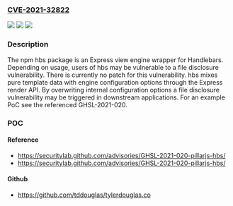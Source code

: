 ### [CVE-2021-32822](https://cve.mitre.org/cgi-bin/cvename.cgi?name=CVE-2021-32822)
![](https://img.shields.io/static/v1?label=Product&message=hbs&color=blue)
![](https://img.shields.io/static/v1?label=Version&message=n%2Fa&color=blue)
![](https://img.shields.io/static/v1?label=Vulnerability&message=CWE-538%20File%20and%20Directory%20Information%20Exposure&color=brighgreen)

### Description

The npm hbs package is an Express view engine wrapper for Handlebars. Depending on usage, users of hbs may be vulnerable to a file disclosure vulnerability. There is currently no patch for this vulnerability. hbs mixes pure template data with engine configuration options through the Express render API. By overwriting internal configuration options a file disclosure vulnerability may be triggered in downstream applications. For an example PoC see the referenced GHSL-2021-020.

### POC

#### Reference
- https://securitylab.github.com/advisories/GHSL-2021-020-pillarjs-hbs/
- https://securitylab.github.com/advisories/GHSL-2021-020-pillarjs-hbs/

#### Github
- https://github.com/tddouglas/tylerdouglas.co

